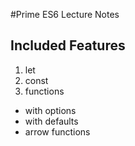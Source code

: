 #Prime ES6 Lecture Notes

## Included Features

1. let
2. const
3. functions
  - with options
  - with defaults
  - arrow functions
